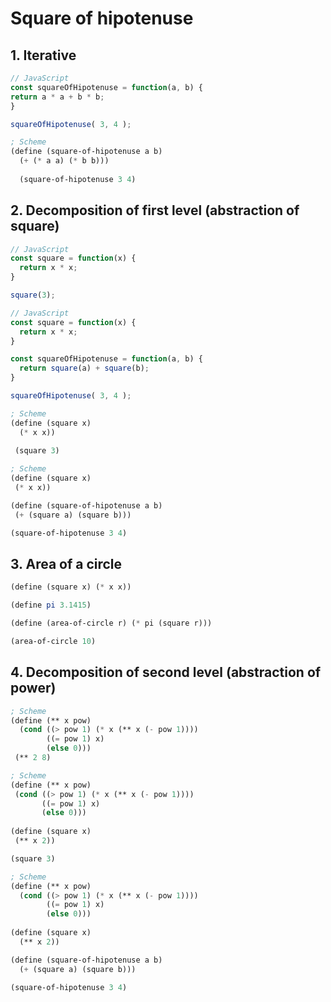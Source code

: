 # Square of hipotenuse

## 1. Iterative

  ```js
  // JavaScript
  const squareOfHipotenuse = function(a, b) {
  return a * a + b * b;
}

squareOfHipotenuse( 3, 4 );
```

```Scheme
; Scheme
(define (square-of-hipotenuse a b) 
  (+ (* a a) (* b b)))
  
  (square-of-hipotenuse 3 4)
  ```
## 2. Decomposition of first level (abstraction of square)

```js
// JavaScript
const square = function(x) {
  return x * x;
}

square(3);
```

```js
// JavaScript
const square = function(x) {
  return x * x;
}

const squareOfHipotenuse = function(a, b) {
  return square(a) + square(b);
}

squareOfHipotenuse( 3, 4 );
```

```Scheme
; Scheme
(define (square x) 
  (* x x))
  
 (square 3)
 ```
 ```Scheme
 ; Scheme
 (define (square x) 
  (* x x))

(define (square-of-hipotenuse a b) 
  (+ (square a) (square b)))

(square-of-hipotenuse 3 4)
```

## 3. Area of a circle

```Scheme
(define (square x) (* x x))

(define pi 3.1415)

(define (area-of-circle r) (* pi (square r)))

(area-of-circle 10)
```

## 4. Decomposition of second level (abstraction of power)

```Scheme
; Scheme
(define (** x pow) 
  (cond ((> pow 1) (* x (** x (- pow 1))))
        ((= pow 1) x)
        (else 0)))
 (** 2 8)
 ```
 
 ```Scheme
 ; Scheme
 (define (** x pow) 
  (cond ((> pow 1) (* x (** x (- pow 1))))
        ((= pow 1) x)
        (else 0)))
        
 (define (square x) 
  (** x 2))

(square 3)
```

```Scheme
; Scheme
(define (** x pow) 
  (cond ((> pow 1) (* x (** x (- pow 1))))
        ((= pow 1) x)
        (else 0)))
      
(define (square x) 
  (** x 2))

(define (square-of-hipotenuse a b) 
  (+ (square a) (square b)))

(square-of-hipotenuse 3 4)
```
